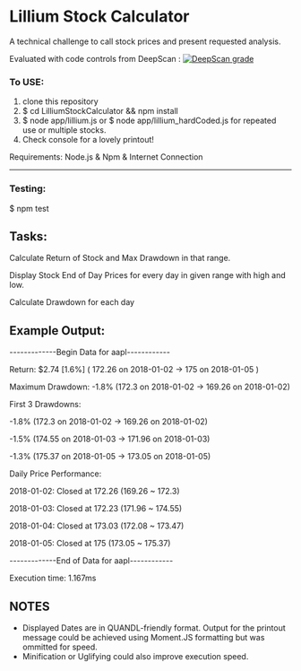 # Lillium Stock Calculator
A technical challenge to call stock prices and present requested analysis.

Evaluated with code controls from DeepScan : 
[![DeepScan grade](https://deepscan.io/api/projects/3366/branches/29890/badge/grade.svg)](https://deepscan.io/dashboard#view=project&pid=3366&bid=29890)

### To USE:
1. clone this repository
2. $ cd LilliumStockCalculator && npm install
3. $ node app/lillium.js or $ node app/lillium_hardCoded.js for repeated use or multiple stocks.
4. Check console for a lovely printout!

Requirements: Node.js & Npm & Internet Connection
___
### Testing: 
$ npm test

## Tasks:
Calculate Return of Stock and Max Drawdown in that range.

Display Stock End of Day Prices for every day in given range with high and low.

Calculate Drawdown for each day

## Example Output:
-------------Begin Data for aapl------------

Return: $2.74 [1.6%] ( 172.26 on 2018-01-02 -> 175 on 2018-01-05 )

Maximum Drawdown: -1.8% (172.3 on 2018-01-02 -> 169.26 on 2018-01-02)

First 3 Drawdowns:

-1.8% (172.3 on 2018-01-02 -> 169.26 on 2018-01-02)

-1.5% (174.55 on 2018-01-03 -> 171.96 on 2018-01-03)

-1.3% (175.37 on 2018-01-05 -> 173.05 on 2018-01-05)

Daily Price Performance:

2018-01-02: Closed at 172.26 (169.26 ~ 172.3)

2018-01-03: Closed at 172.23 (171.96 ~ 174.55)

2018-01-04: Closed at 173.03 (172.08 ~ 173.47)

2018-01-05: Closed at 175 (173.05 ~ 175.37)

-------------End of Data for aapl------------

Execution time: 1.167ms

## NOTES
* Displayed Dates are in QUANDL-friendly format.  Output for the printout message could be achieved using Moment.JS formatting but was ommitted for speed.
* Minification or Uglifying could also improve execution speed.